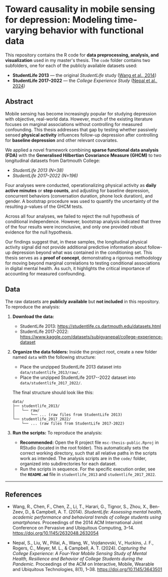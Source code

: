 # Toward causality in mobile sensing for depression: Modeling time-varying behavior with functional data


This repository contains the R code for **data preprocessing, analysis, and visualization** used in my master's thesis. The `code` folder contains two subfolders, one for each of the publicly available datasets used: 

- **StudentLife 2013** — the original *StudentLife* study ([Wang et al., 2014](#references))  
- **StudentLife 2017–2022** — the *College Experience Study* ([Nepal et al., 2024](#references))


## Abstract
Mobile sensing has become increasingly popular for studying depression with objective, real-world data. However, much of the existing literature focuses on marginal associations without controlling for measured confounding. This thesis addresses that gap by testing whether passively sensed **physical activity** influences follow-up depression after controlling for **baseline depression** and other relevant covariates.

We applied a novel framework combining **sparse functional data analysis (FDA)** with the **Generalised Hilbertian Covariance Measure (GHCM)** to two longitudinal datasets from Dartmouth College:  
- *StudentLife 2013 (N=38)*
- *StudentLife 2017–2022 (N=196)*

Four analyses were conducted, operationalizing physical activity as **daily active minutes** or **step counts**, and adjusting for baseline depression, concurrent behaviors (conversation duration, phone lock duration), and gender. A bootstrap procedure was used to quantify the uncertainty of the resulting $p$-values of the GHCM tests.

Across all four analyses, we failed to reject the null hypothesis of conditional independence. However, bootstrap analysis indicated that three of the four results were inconclusive, and only one provided robust evidence for the null hypothesis.

Our findings suggest that, in these samples, the longitudinal physical activity signal did not provide additional predictive information about follow-up depression beyond what was contained in the conditioning set. This thesis serves as a **proof of concept**, demonstrating a rigorous methodology for moving beyond marginal correlations to testing conditional associations in digital mental health. As such, it highlights the critical importance of accounting for measured confounding.


## Data 
The raw datasets are **publicly available** but **not included** in this repository. To reproduce the analysis:


1.  **Download the data:**
    * StudentLife 2013: https://studentlife.cs.dartmouth.edu/datasets.html
    * StudentLife 2017-2022: https://www.kaggle.com/datasets/subigyanepal/college-experience-dataset
  
  
2.  **Organize the data folders:** Inside the project root, create a new folder named `data` with the following structure:
    * Place the unzipped StudentLife 2013 dataset into `data/studentlife_2013/raw/`.
    * Place the unzipped StudentLife 2017--2022 dataset into `data/studentlife_2017_2022/`.
    
    The final structure should look like this:

    ```
    data/
    ├── studentlife_2013/
    │   └── raw/
    │       └── ... (raw files from StudentLife 2013)
    └── studentlife_2017_2022/
        └── ... (raw files from StudentLife 2017-2022)
    ```

3. **Run the scripts:** To reproduce the analysis:  
   * **Recommended:** Open the R project file `msc-thesis-public.Rproj` in RStudio (located in the root folder). This automatically sets the correct working directory, such that all relative paths in the scripts work as intended. The analysis scripts are in the `code/` folder, organized into subdirectories for each dataset.  
   * Run the scripts in sequence. For the specific execution order, see the **`README.md`** file in `studentlife_2013` and `studentlife_2017_2022`.

---


## References

- Wang, R., Chen, F., Chen, Z., Li, T., Harari, G., Tignor, S., Zhou, X., Ben-Zeev, D., & Campbell, A. T. (2014). *StudentLife: Assessing mental health, academic performance and behavioral trends of college students using smartphones.* Proceedings of the 2014 ACM International Joint Conference on Pervasive and Ubiquitous Computing, 3–14. https://doi.org/10.1145/2632048.2632054  

- Nepal, S., Liu, W., Pillai, A., Wang, W., Vojdanovski, V., Huckins, J. F., Rogers, C., Meyer, M. L., & Campbell, A. T. (2024). *Capturing the College Experience: A Four-Year Mobile Sensing Study of Mental Health, Resilience and Behavior of College Students during the Pandemic.* Proceedings of the ACM on Interactive, Mobile, Wearable and Ubiquitous Technologies, 8(1), 1–38. https://doi.org/10.1145/3643501  



